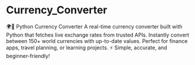 # Currency_Converter
🌍💱 Python Currency Converter A real-time currency converter built with Python that fetches live exchange rates from trusted APIs. Instantly convert between 150+ world currencies with up-to-date values. Perfect for finance apps, travel planning, or learning projects. ⚡ Simple, accurate, and beginner-friendly!
